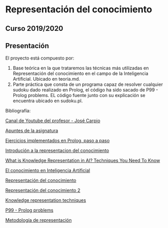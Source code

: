 # Representación del conocimiento

## Curso 2019/2020

## Presentación

El proyecto está compuesto por:

1. Base teórica en la que trataremos las técnicas más utilizadas en Representación del conocimiento en el campo de la Inteligencia Artificial. Ubicado en teoria.md.
2. Parte práctica que consta de un programa capaz de resolver cualquier sudoku dado realizado en Prolog, el código ha sido sacado de P99 - Prolog problems. EL código fuente junto con su explicación se encuentra ubicado en sudoku.pl.

Bibliografía:

[Canal de Youtube del profesor - José Carpio](https://www.youtube.com/user/josecarpioc)

[Apuntes de la asignatura](http://www.uhu.es/jose.carpio/N_95.pdf)

[Ejercicios implementados en Prolog, paso a paso](http://www.cs.us.es/~jalonso/pub/2006-ej_prog_declarativa.pdf)

[Introdución a la representacion del conocimiento](http://openaccess.uoc.edu/webapps/o2/bitstream/10609/69005/2/Representaci%C3%B3n%20del%20conocimiento_M%C3%B3dulo%201_Introducci%C3%B3n%20a%20la%20representaci%C3%B3n%20del%20conocimiento.pdf)

[What is Knowledge Representation in AI? Techniques You Need To Know](https://www.edureka.co/blog/knowledge-representation-in-ai/)

[El conocimiento en Inteligencia Artificial](https://es.slideshare.net/warrionet/el-conocimiento-en-ia)

[Representación del conocimiento](http://www.cs.us.es/~fsancho/?e=172)

[Representación del conocimiento 2](https://www.cs.upc.edu/~bejar/ia/transpas/teoria/3-RC0-Intro_rep_conocimiento.pdf)

[Knowledge representation techniques](http://www.hbcse.tifr.res.in/jrmcont/notespart1/node38.html)

[P99 - Prolog problems](https://www.ic.unicamp.br/~meidanis/courses/mc336/2009s2/prolog/problemas/)

[Metodología de representación](https://sitiointeligenciaa.wordpress.com/representacion-del-conocimiento/)